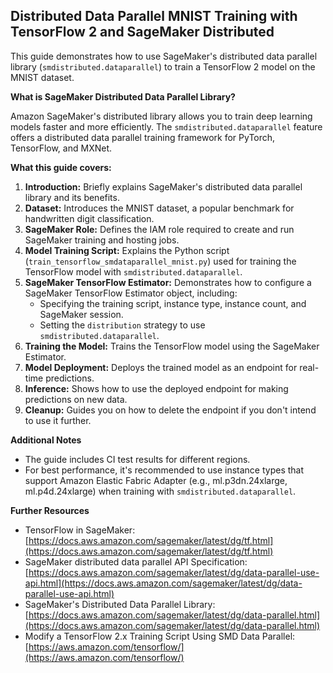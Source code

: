 ## Distributed Data Parallel MNIST Training with TensorFlow 2 and SageMaker Distributed

This guide demonstrates how to use SageMaker's distributed data parallel library (`smdistributed.dataparallel`) to train a TensorFlow 2 model on the MNIST dataset.

**What is SageMaker Distributed Data Parallel Library?**

Amazon SageMaker's distributed library allows you to train deep learning models faster and more efficiently. The `smdistributed.dataparallel` feature offers a distributed data parallel training framework for PyTorch, TensorFlow, and MXNet.

**What this guide covers:**

1. **Introduction:** Briefly explains SageMaker's distributed data parallel library and its benefits.
2. **Dataset:** Introduces the MNIST dataset, a popular benchmark for handwritten digit classification.
3. **SageMaker Role:** Defines the IAM role required to create and run SageMaker training and hosting jobs.
4. **Model Training Script:** Explains the Python script (`train_tensorflow_smdataparallel_mnist.py`) used for training the TensorFlow model with `smdistributed.dataparallel`.
5. **SageMaker TensorFlow Estimator:** Demonstrates how to configure a SageMaker TensorFlow Estimator object, including:
   - Specifying the training script, instance type, instance count, and SageMaker session.
   - Setting the `distribution` strategy to use `smdistributed.dataparallel`.
6. **Training the Model:** Trains the TensorFlow model using the SageMaker Estimator.
7. **Model Deployment:** Deploys the trained model as an endpoint for real-time predictions.
8. **Inference:** Shows how to use the deployed endpoint for making predictions on new data.
9. **Cleanup:** Guides you on how to delete the endpoint if you don't intend to use it further.

**Additional Notes**

- The guide includes CI test results for different regions.
- For best performance, it's recommended to use instance types that support Amazon Elastic Fabric Adapter (e.g., ml.p3dn.24xlarge, ml.p4d.24xlarge) when training with `smdistributed.dataparallel`.

**Further Resources**

- TensorFlow in SageMaker: [https://docs.aws.amazon.com/sagemaker/latest/dg/tf.html](https://docs.aws.amazon.com/sagemaker/latest/dg/tf.html)
- SageMaker distributed data parallel API Specification: [https://docs.aws.amazon.com/sagemaker/latest/dg/data-parallel-use-api.html](https://docs.aws.amazon.com/sagemaker/latest/dg/data-parallel-use-api.html)
- SageMaker's Distributed Data Parallel Library: [https://docs.aws.amazon.com/sagemaker/latest/dg/data-parallel.html](https://docs.aws.amazon.com/sagemaker/latest/dg/data-parallel.html)
- Modify a TensorFlow 2.x Training Script Using SMD Data Parallel: [https://aws.amazon.com/tensorflow/](https://aws.amazon.com/tensorflow/)
